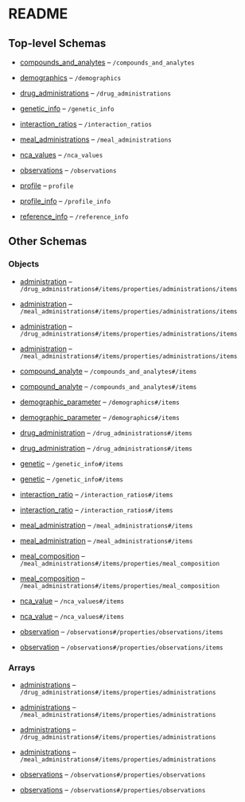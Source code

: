# README

## Top-level Schemas

*   [compounds\_and\_analytes](./compounds_and_analytes.md "Array of all compounds and analytes for a given profile") – `/compounds_and_analytes`

*   [demographics](./demographics.md "Array of all demographic parameters for the profile") – `/demographics`

*   [drug\_administrations](./drug_administrations.md "Array of all drug administration protocol of a given profile") – `/drug_administrations`

*   [genetic\_info](./genetic_info.md "Array of genetic information for the respective study population") – `/genetic_info`

*   [interaction\_ratios](./interaction_ratios.md "Array of interaction ratios for the given profile") – `/interaction_ratios`

*   [meal\_administrations](./meal_administrations.md "Array containing all meal administrations for a given protocol") – `/meal_administrations`

*   [nca\_values](./nca_values.md "Array of NCA values for the given profile") – `/nca_values`

*   [observations](./observations.md "Array of all observations of the given profile") – `/observations`

*   [profile](./_profile.md "JSON Object for a single profile") – `profile`

*   [profile\_info](./profile_info.md "Object for basic information on the profile") – `/profile_info`

*   [reference\_info](./reference_info.md "Object containing information about the source document") – `/reference_info`

## Other Schemas

### Objects

*   [administration](./drug_administrations-drug_administration-properties-administrations-administration.md "Object describing a single drug administration") – `/drug_administrations#/items/properties/administrations/items`

*   [administration](./meal_administrations-meal_administration-properties-administrations-administration.md "Object describing a single meal administration") – `/meal_administrations#/items/properties/administrations/items`

*   [administration](./drug_administrations-drug_administration-properties-administrations-administration.md "Object describing a single drug administration") – `/drug_administrations#/items/properties/administrations/items`

*   [administration](./meal_administrations-meal_administration-properties-administrations-administration.md "Object describing a single meal administration") – `/meal_administrations#/items/properties/administrations/items`

*   [compound\_analyte](./compounds_and_analytes-compound_analyte.md "Object describing all analytes and administered compounds for a given profile") – `/compounds_and_analytes#/items`

*   [compound\_analyte](./compounds_and_analytes-compound_analyte.md "Object describing all analytes and administered compounds for a given profile") – `/compounds_and_analytes#/items`

*   [demographic\_parameter](./demographics-demographic_parameter.md "Object storing a singular demographic parameter") – `/demographics#/items`

*   [demographic\_parameter](./demographics-demographic_parameter.md "Object storing a singular demographic parameter") – `/demographics#/items`

*   [drug\_administration](./drug_administrations-drug_administration.md "Drug administration protocol") – `/drug_administrations#/items`

*   [drug\_administration](./drug_administrations-drug_administration.md "Drug administration protocol") – `/drug_administrations#/items`

*   [genetic](./genetic_info-genetic.md "Compound information block") – `/genetic_info#/items`

*   [genetic](./genetic_info-genetic.md "Compound information block") – `/genetic_info#/items`

*   [interaction\_ratio](./interaction_ratios-interaction_ratio.md) – `/interaction_ratios#/items`

*   [interaction\_ratio](./interaction_ratios-interaction_ratio.md) – `/interaction_ratios#/items`

*   [meal\_administration](./meal_administrations-meal_administration.md "Meal administration protocol") – `/meal_administrations#/items`

*   [meal\_administration](./meal_administrations-meal_administration.md "Meal administration protocol") – `/meal_administrations#/items`

*   [meal\_composition](./meal_administrations-meal_administration-properties-meal_composition.md "Composition of the meal in percentages") – `/meal_administrations#/items/properties/meal_composition`

*   [meal\_composition](./meal_administrations-meal_administration-properties-meal_composition.md "Composition of the meal in percentages") – `/meal_administrations#/items/properties/meal_composition`

*   [nca\_value](./nca_values-nca_value.md) – `/nca_values#/items`

*   [nca\_value](./nca_values-nca_value.md) – `/nca_values#/items`

*   [observation](./observations-properties-observations-observation.md "Object describing a single observation") – `/observations#/properties/observations/items`

*   [observation](./observations-properties-observations-observation.md "Object describing a single observation") – `/observations#/properties/observations/items`

### Arrays

*   [administrations](./drug_administrations-drug_administration-properties-administrations.md "Array of drug administrations per administration protocol") – `/drug_administrations#/items/properties/administrations`

*   [administrations](./meal_administrations-meal_administration-properties-administrations.md "Array of meal administrations per administration protocol") – `/meal_administrations#/items/properties/administrations`

*   [administrations](./drug_administrations-drug_administration-properties-administrations.md "Array of drug administrations per administration protocol") – `/drug_administrations#/items/properties/administrations`

*   [administrations](./meal_administrations-meal_administration-properties-administrations.md "Array of meal administrations per administration protocol") – `/meal_administrations#/items/properties/administrations`

*   [observations](./observations-properties-observations.md "Array of all observations of the given profile") – `/observations#/properties/observations`

*   [observations](./observations-properties-observations.md "Array of all observations of the given profile") – `/observations#/properties/observations`
